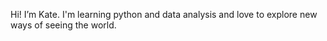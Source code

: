 Hi! I’m Kate. I'm learning python and data analysis and love to explore new ways of seeing the world.


<!---
EkaterinaRum/EkaterinaRum is a ✨ special ✨ repository because its `README.md` (this file) appears on your GitHub profile.
You can click the Preview link to take a look at your changes.
--->
